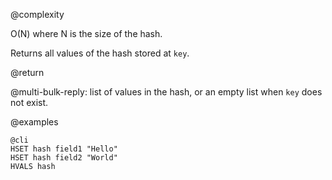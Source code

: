 @complexity

O(N) where N is the size of the hash.

Returns all values of the hash stored at `key`.

@return

@multi-bulk-reply: list of values in the hash, or an empty list when `key` does
not exist.

@examples

    @cli
    HSET hash field1 "Hello"
    HSET hash field2 "World"
    HVALS hash

